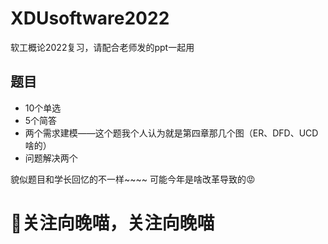 # XDUsoftware2022
软工概论2022复习，请配合老师发的ppt一起用
## 题目
- 10个单选
- 5个简答
- 两个需求建模——这个题我个人认为就是第四章那几个图（ER、DFD、UCD啥的）
- 问题解决两个

貌似题目和学长回忆的不一样~~~~ 可能今年是啥改革导致的😡

# 👀关注向晚喵，关注向晚喵
